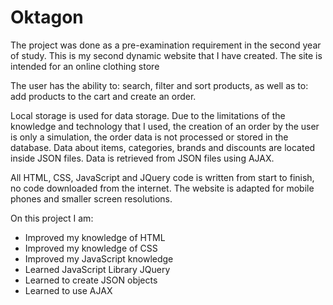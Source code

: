 # Oktagon
The project was done as a pre-examination requirement in the second year of study.
This is my second dynamic website that I have created.
The site is intended for an online clothing store

The user has the ability to: search, filter and sort products, as well as to: add products to the cart and create an order.

Local storage is used for data storage.
Due to the limitations of the knowledge and technology that I used, the creation of an order by the user is only a simulation, the order data is not processed or stored in the database.
Data about items, categories, brands and discounts are located inside JSON files.
Data is retrieved from JSON files using AJAX.

All HTML, CSS, JavaScript and JQuery code is written from start to finish, no code downloaded from the internet.
The website is adapted for mobile phones and smaller screen resolutions.


On this project I am:
- Improved my knowledge of HTML
- Improved my knowledge of CSS
- Improved my JavaScript knowledge
- Learned JavaScript Library JQuery
- Learned to create JSON objects
- Learned to use AJAX
